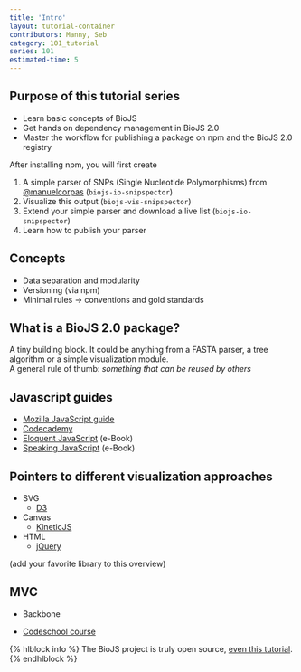 ```yaml
---
title: 'Intro'
layout: tutorial-container
contributors: Manny, Seb
category: 101_tutorial
series: 101
estimated-time: 5
---
```



Purpose of this tutorial series
-------------------------------

* Learn basic concepts of BioJS
* Get hands on dependency management in BioJS 2.0
* Master the workflow for publishing a package on npm and the BioJS 2.0 registry

After installing npm, you will first create 

1. A simple parser of SNPs (Single Nucleotide Polymorphisms) from [@manuelcorpas](http://manuelcorpas.com/) (`biojs-io-snipspector`)
2. Visualize this output (`biojs-vis-snipspector`)
3. Extend your simple parser and download a live list (`biojs-io-snipspector`)
4. Learn how to publish your parser

Concepts
--------

* Data separation and modularity 
* Versioning (via npm)
* Minimal rules -> conventions and gold standards

What is a BioJS 2.0 package?
-------------------------

A tiny building block. It could be anything from a FASTA parser, a tree algorithm or
a simple visualization module.  
A general rule of thumb: _something that can be 
reused by others_

Javascript guides
-------------------

* [Mozilla JavaScript guide](https://developer.mozilla.org/en/docs/Web/JavaScript/Guide)
* [Codecademy](http://www.codecademy.com/courses/javascript-intro/0/1)
* [Eloquent JavaScript](http://eloquentjavascript.net/) (e-Book)
* [Speaking JavaScript](http://speakingjs.com/) (e-Book)

Pointers to different visualization approaches
---------------------------------

* SVG 
  - [D3](http://d3js.org/)
* Canvas
  - [KineticJS](http://kineticjs.com/)
* HTML
  - [jQuery](https://jquery.com/)

(add your favorite library to this overview)

MVC
------

* Backbone
 - [Codeschool course](https://www.codeschool.com/courses/anatomy-of-backbone-js)


{% hlblock info %}
The BioJS project is truly open source, [even this tutorial](https://github.com/biojs/edu/blob/master/series/101/10_intro.md).
{% endhlblock %}
